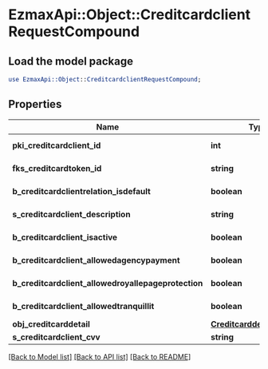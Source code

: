 # EzmaxApi::Object::CreditcardclientRequestCompound

## Load the model package
```perl
use EzmaxApi::Object::CreditcardclientRequestCompound;
```

## Properties
Name | Type | Description | Notes
------------ | ------------- | ------------- | -------------
**pki_creditcardclient_id** | **int** | The unique ID of the Creditcardclient | [optional] 
**fks_creditcardtoken_id** | **string** | The creditcard token identifier | [optional] 
**b_creditcardclientrelation_isdefault** | **boolean** | Whether if it&#39;s an relationisdefault | 
**s_creditcardclient_description** | **string** | The description of the Creditcardclient | 
**b_creditcardclient_isactive** | **boolean** | Whether the creditcardclient is active or not | 
**b_creditcardclient_allowedagencypayment** | **boolean** | Whether if it&#39;s an allowedagencypayment | 
**b_creditcardclient_allowedroyallepageprotection** | **boolean** | Whether if it&#39;s an allowedroyallepageprotection | 
**b_creditcardclient_allowedtranquillit** | **boolean** | Whether if it&#39;s an allowedtranquillit | 
**obj_creditcarddetail** | [**CreditcarddetailRequest**](CreditcarddetailRequest.md) |  | 
**s_creditcardclient_cvv** | **string** | The creditcard card CVV | 

[[Back to Model list]](../README.md#documentation-for-models) [[Back to API list]](../README.md#documentation-for-api-endpoints) [[Back to README]](../README.md)


